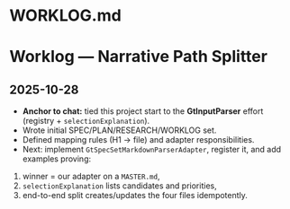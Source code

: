 # WORKLOG.md

# Worklog — Narrative Path Splitter

## 2025-10-28

* **Anchor to chat:** tied this project start to the **GtInputParser** effort (registry + `selectionExplanation`).
* Wrote initial SPEC/PLAN/RESEARCH/WORKLOG set.
* Defined mapping rules (H1 → file) and adapter responsibilities.
* Next: implement `GtSpecSetMarkdownParserAdapter`, register it, and add examples proving:
1. winner = our adapter on a `MASTER.md`,
2. `selectionExplanation` lists candidates and priorities,
3. end-to-end split creates/updates the four files idempotently.
